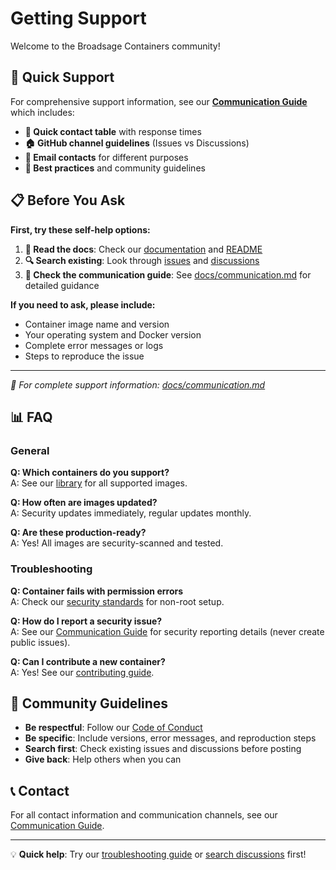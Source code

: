 <!--
SPDX-FileCopyrightText: Copyright (c) 2025 Broadsage Corporation <containers@broadsage.com>

SPDX-License-Identifier: Apache-2.0
-->

# Getting Support

Welcome to the Broadsage Containers community!

## 🎯 Quick Support

For comprehensive support information, see our **[Communication Guide](docs/communication.md)** which includes:

- **🚀 Quick contact table** with response times
- **🏠 GitHub channel guidelines** (Issues vs Discussions)
- **📧 Email contacts** for different purposes
- **🎯 Best practices** and community guidelines

## 📋 Before You Ask

**First, try these self-help options:**

1. **📖 Read the docs**: Check our [documentation](docs/) and [README](README.md)
2. **🔍 Search existing**: Look through [issues](../../issues) and [discussions](../../discussions)
3. **📝 Check the communication guide**: See [docs/communication.md](docs/communication.md) for detailed guidance

**If you need to ask, please include:**

- Container image name and version
- Your operating system and Docker version
- Complete error messages or logs
- Steps to reproduce the issue

---

*📖 For complete support information: [docs/communication.md](docs/communication.md)*

## 📊 FAQ

### General

**Q: Which containers do you support?**  
A: See our [library](library/) for all supported images.

**Q: How often are images updated?**  
A: Security updates immediately, regular updates monthly.

**Q: Are these production-ready?**  
A: Yes! All images are security-scanned and tested.

### Troubleshooting

**Q: Container fails with permission errors**  
A: Check our [security standards](docs/image-standards.md) for non-root setup.

**Q: How do I report a security issue?**  
A: See our [Communication Guide](docs/communication.md#-email-contacts) for security reporting details (never create public issues).

**Q: Can I contribute a new container?**  
A: Yes! See our [contributing guide](CONTRIBUTING.md).

## 🤝 Community Guidelines

- **Be respectful**: Follow our [Code of Conduct](CODE_OF_CONDUCT.md)
- **Be specific**: Include versions, error messages, and reproduction steps
- **Search first**: Check existing issues and discussions before posting
- **Give back**: Help others when you can

## 📞 Contact

For all contact information and communication channels, see our [Communication Guide](docs/communication.md).

---

💡 **Quick help**: Try our [troubleshooting guide](docs/troubleshooting.md) or [search discussions](../../discussions) first!
